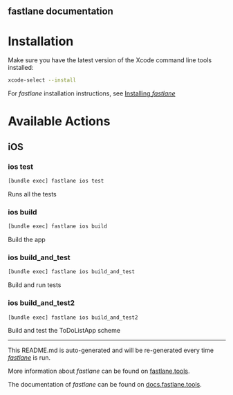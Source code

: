 fastlane documentation
----

# Installation

Make sure you have the latest version of the Xcode command line tools installed:

```sh
xcode-select --install
```

For _fastlane_ installation instructions, see [Installing _fastlane_](https://docs.fastlane.tools/#installing-fastlane)

# Available Actions

## iOS

### ios test

```sh
[bundle exec] fastlane ios test
```

Runs all the tests

### ios build

```sh
[bundle exec] fastlane ios build
```

Build the app

### ios build_and_test

```sh
[bundle exec] fastlane ios build_and_test
```

Build and run tests

### ios build_and_test2

```sh
[bundle exec] fastlane ios build_and_test2
```

Build and test the ToDoListApp scheme

----

This README.md is auto-generated and will be re-generated every time [_fastlane_](https://fastlane.tools) is run.

More information about _fastlane_ can be found on [fastlane.tools](https://fastlane.tools).

The documentation of _fastlane_ can be found on [docs.fastlane.tools](https://docs.fastlane.tools).
